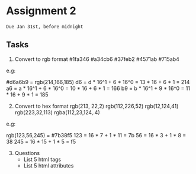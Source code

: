 # Assignment 2
`Due Jan 31st, before midnight`


## Tasks

1. Convert to rgb format
    #1fa346
    #a34cb6
    #37feb2
    #4571ab
    #715ab4

e.g:

#d6a6b9 = rgb(214,166,185) 
d6 = d * 16^1 + 6 * 16^0 = 13 * 16 + 6 * 1 = 214
a6 = a * 16^1 + 6 * 16^0 = 10 * 16 + 6 * 1 = 166
b9 = b * 16^1 + 9 * 16^0 = 11 * 16 + 9 * 1 = 185

2. Convert to hex format rgb(213, 22,2) rgb(112,226,52) rgb(12,124,41) rgb(223,32,113) rgba(112,23,124,.4)

e.g:

rgb(123,56,245) = #7b38f5 
123 = 16 * 7 + 1 * 11 = 7b 
56 = 16 * 3 + 1 * 8 = 38 
245 = 16 * 15 + 1 * 5 = f5

3. Questions
    - List 5 html tags
    - List 5 html attributes


